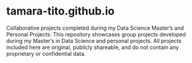# tamara-tito.github.io
Collaborative projects completed during my Data Science Master’s and Personal Projects.
This repository showcases group projects developed during my Master’s in Data Science and personal projects. All projects included here are original, publicly shareable, and do not contain any proprietary or confidential data.
